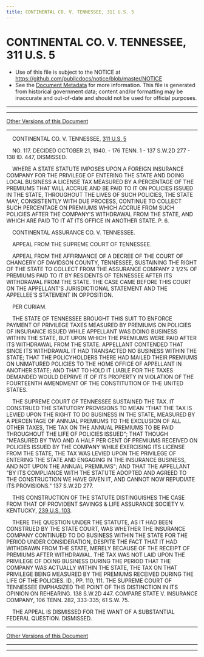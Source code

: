 ```yaml
---
title: CONTINENTAL CO. V. TENNESSEE, 311 U.S. 5
---
```


# CONTINENTAL CO. V. TENNESSEE, 311 U.S. 5

* Use of this file is subject to the NOTICE at https://github.com/publicdocs/notice/blob/master/NOTICE
* See the [Document Metadata](../../../index.md) for more information.
  This file is generated from historical government data; content and/or formatting may be inaccurate and out-of-date and should not be used for official purposes.

----------
----------

[Other Versions of this Document](https://publicdocs.github.io/go/links?ns=uslm-x&ref=%2Fus%2Fcourts%2Fscotus%2FusReporter%2F311%2F5)

----------

    CONTINENTAL CO. V. TENNESSEE, [311 U.S. 5][/us/courts/scotus/usReporter/311/5]

    NO. 117.  DECIDED OCTOBER 21, 1940.  - 176 TENN. 1 - 137 S.W.2D 277 - 138 ID. 447, DISMISSED.

    WHERE A STATE STATUTE IMPOSES UPON A FOREIGN INSURANCE COMPANY FOR THE PRIVILEGE OF ENTERING THE STATE AND DOING LOCAL BUSINESS A LICENSE TAX MEASURED BY A PERCENTAGE OF THE PREMIUMS THAT WILL ACCRUE AND BE PAID TO IT ON POLICIES ISSUED IN THE STATE, THROUGHOUT THE LIVES OF SUCH POLICIES, THE STATE MAY, CONSISTENTLY WITH DUE PROCESS, CONTINUE TO COLLECT SUCH PERCENTAGE ON PREMIUMS WHICH ACCRUE FROM SUCH POLICIES AFTER THE COMPANY'S WITHDRAWAL FROM THE STATE, AND WHICH ARE PAID TO IT AT ITS OFFICE IN ANOTHER STATE.  P. 6.

    CONTINENTAL ASSURANCE CO. V. TENNESSEE.

    APPEAL FROM THE SUPREME COURT OF TENNESSEE.

    APPEAL FROM THE AFFIRMANCE OF A DECREE OF THE COURT OF CHANCERY OF DAVIDSON COUNTY, TENNESSEE, SUSTAINING THE RIGHT OF THE STATE TO COLLECT FROM THE ASSURANCE COMPANY 2 1/2% OF PREMIUMS PAID TO IT BY RESIDENTS OF TENNESSEE AFTER ITS WITHDRAWAL FROM THE STATE.  THE CASE CAME BEFORE THIS COURT ON THE APPELLANT'S JURISDICTIONAL STATEMENT AND THE APPELLEE'S STATEMENT IN OPPOSITION.

    PER CURIAM.

    THE STATE OF TENNESSEE BROUGHT THIS SUIT TO ENFORCE PAYMENT OF PRIVILEGE TAXES MEASURED BY PREMIUMS ON POLICIES OF INSURANCE ISSUED WHILE APPELLANT WAS DOING BUSINESS WITHIN THE STATE, BUT UPON WHICH THE PREMIUMS WERE PAID AFTER ITS WITHDRAWAL FROM THE STATE.  APPELLANT CONTENDED THAT SINCE ITS WITHDRAWAL IT HAD TRANSACTED NO BUSINESS WITHIN THE STATE; THAT THE POLICYHOLDERS THERE HAD MAILED THEIR PREMIUMS ON UNMATURED POLICIES TO THE HOME OFFICE OF APPELLANT IN ANOTHER STATE; AND THAT TO HOLD IT LIABLE FOR THE TAXES DEMANDED WOULD DEPRIVE IT OF ITS PROPERTY IN VIOLATION OF THE FOURTEENTH AMENDMENT OF THE CONSTITUTION OF THE UNITED STATES.

    THE SUPREME COURT OF TENNESSEE SUSTAINED THE TAX.  IT CONSTRUED THE STATUTORY PROVISIONS TO MEAN "THAT THE TAX IS LEVIED UPON THE RIGHT TO DO BUSINESS IN THE STATE, MEASURED BY A PERCENTAGE OF ANNUAL PREMIUMS TO THE EXCLUSION OF ALL OTHER TAXES, THE TAX ON THE ANNUAL PREMIUMS TO BE PAID THROUGHOUT THE LIFE OF POLICIES ISSUED"; THAT THOUGH "MEASURED BY TWO AND A HALF PER CENT OF PREMIUMS RECEIVED ON POLICIES ISSUED BY THE COMPANY WHILE EXERCISING ITS LICENSE FROM THE STATE, THE TAX WAS LEVIED UPON THE PRIVILEGE OF ENTERING THE STATE AND ENGAGING IN THE INSURANCE BUSINESS, AND NOT UPON THE ANNUAL PREMIUMS"; AND THAT THE APPELLANT "BY ITS COMPLIANCE WITH THE STATUTE ADOPTED AND AGREED TO THE CONSTRUCTION WE HAVE GIVEN IT, AND CANNOT NOW REPUDIATE ITS PROVISIONS."  137 S.W.2D 277.

    THIS CONSTRUCTION OF THE STATUTE DISTINGUISHES THE CASE FROM THAT OF PROVIDENT SAVINGS & LIFE ASSURANCE SOCIETY V. KENTUCKY, [239 U.S. 103][/us/courts/scotus/usReporter/239/103].

    THERE THE QUESTION UNDER THE STATUTE, AS IT HAD BEEN CONSTRUED BY THE STATE COURT, WAS WHETHER THE INSURANCE COMPANY CONTINUED TO DO BUSINESS WITHIN THE STATE FOR THE PERIOD UNDER CONSIDERATION, DESPITE THE FACT THAT IT HAD WITHDRAWN FROM THE STATE, MERELY BECAUSE OF THE RECEIPT OF PREMIUMS AFTER WITHDRAWAL.  THE TAX WAS NOT LAID UPON THE PRIVILEGE OF DOING BUSINESS DURING THE PERIOD THAT THE COMPANY WAS ACTUALLY WITHIN THE STATE, THE TAX ON THAT PRIVILEGE BEING MEASURED BY THE PREMIUMS RECEIVED DURING THE LIFE OF THE POLICIES.  ID., PP. 110, 111.  THE SUPREME COURT OF TENNESSEE EMPHASIZED THE POINT OF THIS DISTINCTION IN ITS OPINION ON REHEARING.  138 S.W.2D 447.  COMPARE STATE V. INSURANCE COMPANY, 106 TENN. 282, 333-335; 61 S.W. 75.

    THE APPEAL IS DISMISSED FOR THE WANT OF A SUBSTANTIAL FEDERAL QUESTION.  DISMISSED.

----------

[Other Versions of this Document](https://publicdocs.github.io/go/links?ns=uslm-x&ref=%2Fus%2Fcourts%2Fscotus%2FusReporter%2F311%2F5)

----------
----------

[/us/courts/scotus/usReporter/311/5]: https://publicdocs.github.io/go/links?ns=uslm-x&ref=%2Fus%2Fcourts%2Fscotus%2FusReporter%2F311%2F5
[/us/courts/scotus/usReporter/239/103]: https://publicdocs.github.io/go/links?ns=uslm-x&ref=%2Fus%2Fcourts%2Fscotus%2FusReporter%2F239%2F103


